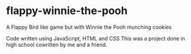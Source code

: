 # flappy-winnie-the-pooh
A Flappy Bird like game but with Winnie the Pooh munching cookies

Code written using JavaScript, HTML and CSS
This was a project done in high school cowritten by me and a friend.
